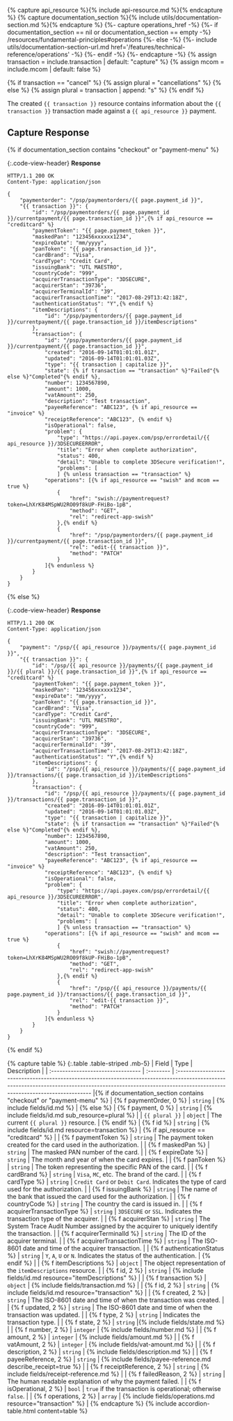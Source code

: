 {% capture api_resource %}{% include api-resource.md %}{% endcapture %}
{% capture documentation_section %}{% include utils/documentation-section.md %}{% endcapture %}
{%- capture operations_href -%}
    {%- if documentation_section == nil or documentation_section == empty -%}
        /resources/fundamental-principles#operations
    {%- else -%}
        {%- include utils/documentation-section-url.md href='/features/technical-reference/operations' -%}
    {%- endif -%}
{%- endcapture -%}
{% assign transaction = include.transaction | default: "capture" %}
{% assign mcom = include.mcom | default: false %}

{% if transaction == "cancel" %}
    {% assign plural = "cancellations" %}
{% else %}
    {% assign plural = transaction | append: "s" %}
{% endif %}

The created `{{ transaction }}` resource contains information about the
`{{ transaction }}` transaction made against a `{{ api_resource }}` payment.

## Capture Response

{% if documentation_section contains "checkout" or "payment-menu" %}

{:.code-view-header}
**Response**

```http
HTTP/1.1 200 OK
Content-Type: application/json

{
    "paymentorder": "/psp/paymentorders/{{ page.payment_id }}",
    "{{ transaction }}": {
        "id": "/psp/paymentorders/{{ page.payment_id }}/currentpayment/{{ page.transaction_id }}",{% if api_resource == "creditcard" %}
        "paymentToken": "{{ page.payment_token }}",
        "maskedPan": "123456xxxxxx1234",
        "expireDate": "mm/yyyy",
        "panToken": "{{ page.transaction_id }}",
        "cardBrand": "Visa",
        "cardType": "Credit Card",
        "issuingBank": "UTL MAESTRO",
        "countryCode": "999",
        "acquirerTransactionType": "3DSECURE",
        "acquirerStan": "39736",
        "acquirerTerminalId": "39",
        "acquirerTransactionTime": "2017-08-29T13:42:18Z",
        "authenticationStatus": "Y",{% endif %}
        "itemDescriptions": {
            "id": "/psp/paymentorders/{{ page.payment_id }}/currentpayment/{{ page.transaction_id }}/itemDescriptions"
        },
        "transaction": {
            "id": "/psp/paymentorders/{{ page.payment_id }}/currentpayment/{{ page.transaction_id }}",
            "created": "2016-09-14T01:01:01.01Z",
            "updated": "2016-09-14T01:01:01.03Z",
            "type": "{{ transaction | capitalize }}",
            "state": {% if transaction == "transaction" %}"Failed"{% else %}"Completed"{% endif %},
            "number": 1234567890,
            "amount": 1000,
            "vatAmount": 250,
            "description": "Test transaction",
            "payeeReference": "ABC123", {% if api_resource == "invoice" %}
            "receiptReference": "ABC123", {% endif %}
            "isOperational": false,
            "problem": {
                "type": "https://api.payex.com/psp/errordetail/{{ api_resource }}/3DSECUREERROR",
                "title": "Error when complete authorization",
                "status": 400,
                "detail": "Unable to complete 3DSecure verification!",
                "problems": [
                ] {% unless transaction == "transaction" %}
            "operations": [{% if api_resource == "swish" and mcom == true %}
                {
                    "href": "swish://paymentrequest?token=LhXrK84MSpWU2RO09f8kUP-FHiBo-1pB",
                    "method": "GET",
                    "rel": "redirect-app-swish"
                },{% endif %}
                {
                    "href": "/psp/paymentorders/{{ page.payment_id }}/currentpayment/{{ page.transaction_id }}",
                    "rel": "edit-{{ transaction }}",
                    "method": "PATCH"
                }
            ]{% endunless %}
        }
    }
}

```

{% else %}

{:.code-view-header}
**Response**

```http
HTTP/1.1 200 OK
Content-Type: application/json

{
    "payment": "/psp/{{ api_resource }}/payments/{{ page.payment_id }}",
    "{{ transaction }}": {
        "id": "/psp/{{ api_resource }}/payments/{{ page.payment_id }}/{{ plural }}/{{ page.transaction_id }}",{% if api_resource == "creditcard" %}
        "paymentToken": "{{ page.payment_token }}",
        "maskedPan": "123456xxxxxx1234",
        "expireDate": "mm/yyyy",
        "panToken": "{{ page.transaction_id }}",
        "cardBrand": "Visa",
        "cardType": "Credit Card",
        "issuingBank": "UTL MAESTRO",
        "countryCode": "999",
        "acquirerTransactionType": "3DSECURE",
        "acquirerStan": "39736",
        "acquirerTerminalId": "39",
        "acquirerTransactionTime": "2017-08-29T13:42:18Z",
        "authenticationStatus": "Y",{% endif %}
        "itemDescriptions": {
            "id": "/psp/{{ api_resource }}/payments/{{ page.payment_id }}/transactions/{{ page.transaction_id }}/itemDescriptions"
        },
        "transaction": {
            "id": "/psp/{{ api_resource }}/payments/{{ page.payment_id }}/transactions/{{ page.transaction_id }}",
            "created": "2016-09-14T01:01:01.01Z",
            "updated": "2016-09-14T01:01:01.03Z",
            "type": "{{ transaction | capitalize }}",
            "state": {% if transaction == "transaction" %}"Failed"{% else %}"Completed"{% endif %},
            "number": 1234567890,
            "amount": 1000,
            "vatAmount": 250,
            "description": "Test transaction",
            "payeeReference": "ABC123", {% if api_resource == "invoice" %}
            "receiptReference": "ABC123", {% endif %}
            "isOperational": false,
            "problem": {
                "type": "https://api.payex.com/psp/errordetail/{{ api_resource }}/3DSECUREERROR",
                "title": "Error when complete authorization",
                "status": 400,
                "detail": "Unable to complete 3DSecure verification!",
                "problems": [
                ] {% unless transaction == "transaction" %}
            "operations": [{% if api_resource == "swish" and mcom == true %}
                {
                    "href": "swish://paymentrequest?token=LhXrK84MSpWU2RO09f8kUP-FHiBo-1pB",
                    "method": "GET",
                    "rel": "redirect-app-swish"
                },{% endif %}
                {
                    "href": "/psp/{{ api_resource }}/payments/{{ page.payment_id }}/transactions/{{ page.transaction_id }}",
                    "rel": "edit-{{ transaction }}",
                    "method": "PATCH"
                }
            ]{% endunless %}
        }
    }
}

```

{% endif %}

{% capture table %}
{:.table .table-striped .mb-5}
| Field                             | Type      | Description                                                                                                                                                                                                  |
| :-------------------------------- | :-------- | :----------------------------------------------------------------------------------------------------------------------------------------------------------------------------------------------------------- |{% if documentation_section contains "checkout" or "payment-menu" %}
| {% f paymentOrder, 0 %}                         | `string`  | {% include fields/id.md %}                                                                                                                                                    | {% else %}
| {% f payment, 0 %}                         | `string`  | {% include fields/id.md sub_resource=plural %}                                                                                                                                                    |
| `{{ plural }}`                    | `object`  | The current `{{ plural }}` resource.                                                                                                                                                                         | {% endif %}
| {% f id %}                      | `string`  | {% include fields/id.md resource=transaction %}                                                                                                                                                   | {% if api_resource == "creditcard" %} |
| {% f paymentToken %}            | `string`  | The payment token created for the card used in the authorization.                                                                                                                                            |
| {% f maskedPan %}               | `string`  | The masked PAN number of the card.                                                                                                                                                                           |
| {% f expireDate %}              | `string`  | The month and year of when the card expires.                                                                                                                                                                 |
| {% f panToken %}                | `string`  | The token representing the specific PAN of the card.                                                                                                                                                         |
| {% f cardBrand %}               | `string`  | `Visa`, `MC`, etc. The brand of the card.                                                                                                                                                                    |
| {% f cardType %}                | `string`  | `Credit Card` or `Debit Card`. Indicates the type of card used for the authorization.                                                                                                                        |
| {% f issuingBank %}             | `string`  | The name of the bank that issued the card used for the authorization.                                                                                                                                        |
| {% f countryCode %}             | `string`  | The country the card is issued in.                                                                                                                                                                           |
| {% f acquirerTransactionType %} | `string`  | `3DSECURE` or `SSL`. Indicates the transaction type of the acquirer.                                                                                                                                         |
| {% f acquirerStan %}            | `string`  | The System Trace Audit Number assigned by the acquirer to uniquely identify the transaction.                                                                                                                 |
| {% f acquirerTerminalId %}      | `string`  | The ID of the acquirer terminal.                                                                                                                                                                             |
| {% f acquirerTransactionTime %} | `string`  | The ISO-8601 date and time of the acquirer transaction.                                                                                                                                                      |
| {% f authenticationStatus %}    | `string`  | `Y`, `A`, `U` or `N`. Indicates the status of the authentication.                                                                                                                                            | {% endif %}                           |
| {% f itemDescriptions %}        | `object`  | The object representation of the `itemDescriptions` resource.                                                                                                                                                |
| {% f id, 2 %}                     | `string`  | {% include fields/id.md resource="itemDescriptions" %}                                                                                                                                            |
| {% f transaction %}             | `object`  | {% include fields/transaction.md %}                                                                                                                                               |
| {% f id, 2 %}                     | `string`  | {% include fields/id.md resource="transaction" %}                                                                                                                                                 |
| {% f created, 2 %}                | `string`  | The ISO-8601 date and time of when the transaction was created.                                                                                                                                              |
| {% f updated, 2 %}                | `string`  | The ISO-8601 date and time of when the transaction was updated.                                                                                                                                              |
| {% f type, 2 %}                   | `string`  | Indicates the transaction type.                                                                                                                                                                              |
| {% f state, 2 %}                  | `string`  |{% include fields/state.md %}    |
| {% f number, 2 %}                 | `integer` | {% include fields/number.md %} |
| {% f amount, 2 %}                 | `integer` | {% include fields/amount.md %}                                                                                                                                                                    |
| {% f vatAmount, 2 %}              | `integer` | {% include fields/vat-amount.md %}                                                                                                                                                                 |
| {% f description, 2 %}            | `string`  | {% include fields/description.md %}                                                                                                                   |
| {% f payeeReference, 2 %}         | `string`  | {% include fields/payee-reference.md describe_receipt=true %}                                                                                         |
| {% f receiptReference, 2 %}       | `string`  | {% include fields/receipt-reference.md %}                                                                                                                 |
| {% f failedReason, 2 %}           | `string`  | The human readable explanation of why the payment failed.                                                                                                                                                    |
| {% f isOperational, 2 %}          | `bool`    | `true` if the transaction is operational; otherwise `false`.                                                                                                                                                 |
| {% f operations, 2 %}             | `array`   | {% include fields/operations.md resource="transaction" %}                                                                                                  |
{% endcapture %}
{% include accordion-table.html content=table %}
